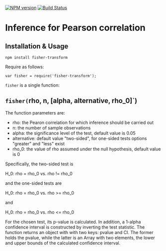 [![NPM version](https://badge.fury.io/js/fisher-transform.svg)](http://badge.fury.io/js/fisher-transform)
[![Build Status](https://travis-ci.org/Planeshifter/fisher-transform.svg)](https://travis-ci.org/Planeshifter/fisher-transform)

# Inference for Pearson correlation

## Installation & Usage

```
npm install fisher-transform
```

Require as follows:

```
var fisher = require('fisher-transform');
```

`fisher` is a single function:

## `fisher(`rho, n, [alpha, alternative, rho_0]`)

The function parameters are:
- rho: the Pearon correlation for which inference should be carried out
- n: the number of sample observations
- alpha: the significance level of the test, default value is 0.05
- alternative: default value "two-sided", for one-sided tests options "greater" and "less" exist
- rho_0: the value of rho assumed under the null hypothesis, default value is 0

Specifically, the two-sided test is 

H_0: rho = rho_0 vs. rho != rho_0 

and the one-sided tests are

H_0: rho = rho_0 vs. rho >= rho_0 

and 

H_0: rho = rho_0 vs. rho <= rho_0 

For the chosen test, its p-value is calculated. In addition, a 1-alpha confidence interval is constructed by inverting the test statistic. The function returns an object with with two keys: pvalue and CI. The former holds the pvalue, while the latter is an Array with two elements, the lower and upper bounds of the calculated confidence interval.
